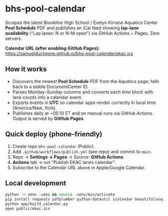 # bhs-pool-calendar

Scrapes the latest Brookline High School / Evelyn Kirrane Aquatics Center **Pool Schedule** PDF and publishes an
iCal feed showing **lap-lane availability** (“Lap lanes: N or N–M open”) via GitHub Actions + Pages. Zero servers.

**Calendar URL (after enabling GitHub Pages):**
https://samuelduchesne.github.io/bhs-pool-calendar/ekac.ics

## How it works
- Discovers the newest **Pool Schedule** PDF from the Aquatics page; falls back to a stable DocumentCenter ID.
- Parses Monday–Sunday columns and converts each time block with lane counts into a calendar event.
- Exports events in **UTC** so calendar apps render correctly in local time (America/New_York).
- Publishes daily at ~05:10 ET and on manual runs via GitHub Actions. Output is served by **GitHub Pages**.

## Quick deploy (phone-friendly)
1. Create repo `bhs-pool-calendar` (Public).
2. Add `.github/workflows/publish.yml` (see repo) and commit to `main`.
3. Repo → **Settings → Pages** → Source: **GitHub Actions**.
4. **Actions** tab → run “Publish EKAC lanes calendar”.
5. Subscribe to the Calendar URL above in Apple/Google Calendar.

## Local development
```bash
python -m venv .venv && source .venv/bin/activate
pip install requests pdfplumber python-dateutil icalendar beautifulsoup4
python app/build_calendar.py
open public/ekac.ics

